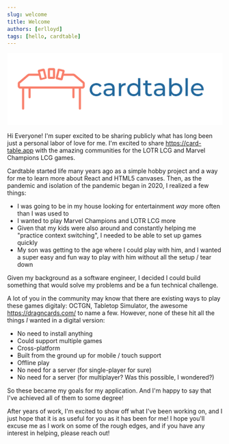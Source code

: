 ```yaml
---
slug: welcome
title: Welcome
authors: [erlloyd]
tags: [hello, cardtable]
---
```


![Logo](./card-table-transparent.png)

Hi Everyone! I'm super excited to be sharing publicly what has long been just a personal labor of love for me. I'm excited to share https://card-table.app with the amazing communities for the LOTR LCG and Marvel Champions LCG games.

Cardtable started life many years ago as a simple hobby project and a way for me to learn more about React and HTML5 canvases. Then, as the pandemic and isolation of the pandemic began in 2020, I realized a few things:

- I was going to be in my house looking for entertainment _way_ more often than I was used to
- I wanted to play Marvel Champions and LOTR LCG more
- Given that my kids were also around and constantly helping me "practice context switching", I needed to be able to set up games quickly
- My son was getting to the age where I could play with him, and I wanted a super easy and fun way to play with him without all the setup / tear down

Given my background as a software engineer, I decided I could build something that would solve my problems and be a fun technical challenge.

A lot of you in the community may know that there are existing ways to play these games digitaly: OCTGN, Tabletop Simulator, the awesome https://dragncards.com/ to name a few. However, none of these hit all the things _I_ wanted in a digital version:

- No need to install anything
- Could support multiple games
- Cross-platform
- Built from the ground up for mobile / touch support
- Offline play
- No need for a server (for single-player for sure)
- No need for a server (for multiplayer? Was this possible, I wondered?)

So these became my goals for my application. And I'm happy to say that I've achieved all of them to some degree!

After years of work, I'm excited to show off what I've been working on, and I just hope that it is as useful for you as it has been for me! I hope you'll excuse me as I work on some of the rough edges, and if you have any interest in helping, please reach out!
